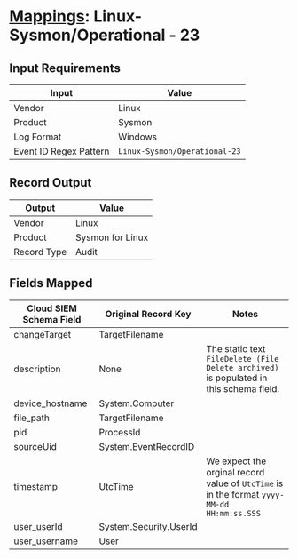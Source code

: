 # [Mappings](README.md): Linux-Sysmon/Operational - 23

## Input Requirements

|Input|Value|
|-----|-----|
|Vendor|Linux|
|Product|Sysmon|
|Log Format|Windows|
|Event ID Regex Pattern|`Linux-Sysmon/Operational-23`|

## Record Output

|Output|Value|
|------|-----|
|Vendor|Linux|
|Product|Sysmon for Linux|
|Record Type|Audit|

## Fields Mapped

|Cloud SIEM Schema Field|Original Record Key|Notes|
|-----------------------|-------------------|-----|
|changeTarget|TargetFilename||
|description|None|The static text `FileDelete (File Delete archived)` is populated in this schema field.|
|device_hostname|System.Computer||
|file_path|TargetFilename||
|pid|ProcessId||
|sourceUid|System.EventRecordID||
|timestamp|UtcTime|We expect the orginal record value of `UtcTime` is in the format `yyyy-MM-dd HH:mm:ss.SSS`|
|user_userId|System.Security.UserId||
|user_username|User||

